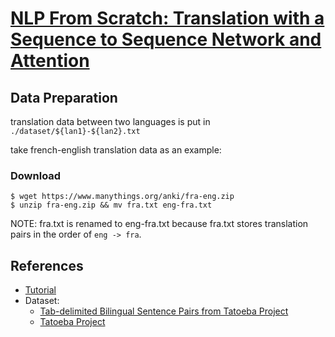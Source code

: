 # [NLP From Scratch: Translation with a Sequence to Sequence Network and Attention](https://pytorch.org/tutorials/intermediate/seq2seq_translation_tutorial.html)

## Data Preparation

translation data between two languages is put in `./dataset/${lan1}-${lan2}.txt`

take french-english translation data as an example:

### Download

```shell
$ wget https://www.manythings.org/anki/fra-eng.zip
$ unzip fra-eng.zip && mv fra.txt eng-fra.txt
```

NOTE: fra.txt is renamed to eng-fra.txt because fra.txt stores translation pairs in the order of `eng -> fra`.

## References
* [Tutorial](https://pytorch.org/tutorials/intermediate/seq2seq_translation_tutorial.html)
* Dataset: 
  * [Tab-delimited Bilingual Sentence Pairs from Tatoeba Project](https://www.manythings.org/anki/)
  * [Tatoeba Project](https://tatoeba.org/)
